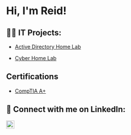 <h1>Hi, I'm Reid! </h1>

<h2>👨‍💻 IT Projects:</h2>

  - [Active Directory Home Lab](https://github.com/reidcallender/ActiveDirectoryLab)
 
  - [Cyber Home Lab](https://github.com/joshmadakor1/4chan-Image-Analysis-Middleware-C964) 
<h2> Certifications </h2>

- [CompTIA A+](https://imgur.com/a/gvgPfyK)

<h2> 🤳 Connect with me on LinkedIn:</h2>

[<img align="left" alt="JoshMadakor | LinkedIn" width="22px" src="https://cdn.jsdelivr.net/npm/simple-icons@v3/icons/linkedin.svg" />][linkedin]


[linkedin]: www.linkedin.com/in/reid-callender

<!--
**joshmadakor1/joshmadakor1** is a ✨ _special_ ✨ repository because its `README.md` (this file) appears on your GitHub profile.

Here are some ideas to get you started:

- 🔭 I’m currently working on ...
- 🌱 I’m currently learning ...
- 👯 I’m looking to collaborate on ...
- 🤔 I’m looking for help with ...
- 💬 Ask me about ...
- 📫 How to reach me: ...
- 😄 Pronouns: ...
- ⚡ Fun fact: ...
-->

